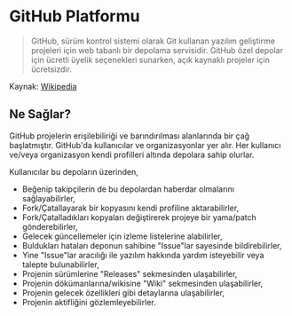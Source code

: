 # GitHub Platformu

> GitHub, sürüm kontrol sistemi olarak Git kullanan yazılım geliştirme projeleri için web tabanlı bir depolama servisidir. GitHub özel depolar için ücretli üyelik seçenekleri sunarken, açık kaynaklı projeler için ücretsizdir.

Kaynak: [Wikipedia](https://tr.wikipedia.org/wiki/GitHub)


## Ne Sağlar?

GitHub projelerin erişilebiliriği ve barındırılması alanlarında bir çağ başlatmıştır. GitHub'da kullanıcılar ve organizasyonlar yer alır. Her kullanıcı ve/veya organizasyon kendi profilleri altında depolara sahip olurlar.

Kullanıcılar bu depoların üzerinden,

- Beğenip takipçilerin de bu depolardan haberdar olmalarını sağlayabilirler,
- Fork/Çatallayarak bir kopyasını kendi profiline aktarabilirler,
- Fork/Çatalladıkları kopyaları değiştirerek projeye bir yama/patch gönderebilirler,
- Gelecek güncellemeler için izleme listelerine alabilirler,
- Buldukları hataları deponun sahibine "Issue"lar sayesinde bildirebilirler,
- Yine "Issue"lar aracılığı ile yazılım hakkında yardım isteyebilir veya talepte bulunabilirler,
- Projenin sürümlerine "Releases" sekmesinden ulaşabilirler,
- Projenin dökümanlarına/wikisine "Wiki" sekmesinden ulaşabilirler,
- Projenin gelecek özellikleri gibi detaylarına ulaşabilirler,
- Projenin aktifliğini gözlemleyebilirler.
